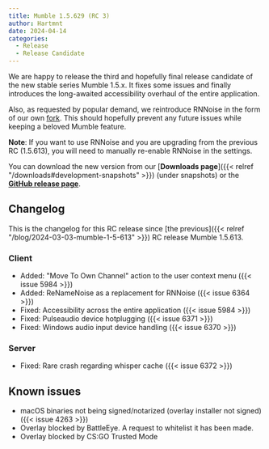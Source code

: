 ```yaml
---
title: Mumble 1.5.629 (RC 3)
author: Hartmnt
date: 2024-04-14
categories:
  - Release
  - Release Candidate
---
```


We are happy to release the third and hopefully final release candidate of the new stable series Mumble 1.5.x. It fixes some issues and finally introduces the long-awaited accessibility overhaul of the entire application.

Also, as requested by popular demand, we reintroduce RNNoise in the form of our own [fork](https://github.com/mumble-voip/ReNameNoise). This should hopefully prevent any future issues while keeping a beloved Mumble feature.

**Note**: If you want to use RNNoise and you are upgrading from the previous RC (1.5.613), you will need to manually re-enable RNNoise in the settings.

You can download the new version from our [**Downloads page**]({{< relref "/downloads#development-snapshots" >}}) (under snapshots) or the
[**GitHub release page**](https://github.com/mumble-voip/mumble/releases/tag/v1.5.629).

<!--more-->


## Changelog

This is the changelog for this RC release since [the previous]({{< relref "/blog/2024-03-03-mumble-1-5-613" >}}) RC release Mumble 1.5.613.

### Client

- Added: "Move To Own Channel" action to the user context menu ({{< issue 5984 >}})
- Added: ReNameNoise as a replacement for RNNoise ({{< issue 6364 >}})
- Fixed: Accessibility across the entire application ({{< issue 5984 >}})
- Fixed: Pulseaudio device hotplugging ({{< issue 6371 >}})
- Fixed: Windows audio input device handling ({{< issue 6370 >}})

### Server

- Fixed: Rare crash regarding whisper cache ({{< issue 6372 >}})


## Known issues

- macOS binaries not being signed/notarized (overlay installer not signed) ({{< issue 4263 >}})
- Overlay blocked by BattleEye. A request to whitelist it has been made.
- Overlay blocked by CS:GO Trusted Mode

